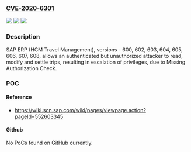 ### [CVE-2020-6301](https://cve.mitre.org/cgi-bin/cvename.cgi?name=CVE-2020-6301)
![](https://img.shields.io/static/v1?label=Product&message=SAP%20ERP%20(HCM%20Travel%20Management)&color=blue)
![](https://img.shields.io/static/v1?label=Version&message=%3C600%20&color=brighgreen)
![](https://img.shields.io/static/v1?label=Vulnerability&message=Missing%20Authorization%20check&color=brighgreen)

### Description

SAP ERP (HCM Travel Management), versions - 600, 602, 603, 604, 605, 606, 607, 608, allows an authenticated but unauthorized attacker to read, modify and settle trips, resulting in escalation of privileges, due to Missing Authorization Check.

### POC

#### Reference
- https://wiki.scn.sap.com/wiki/pages/viewpage.action?pageId=552603345

#### Github
No PoCs found on GitHub currently.

